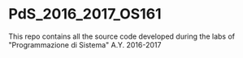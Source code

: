 # PdS_2016_2017_OS161
This repo contains all the source code developed during the labs of "Programmazione di Sistema" A.Y. 2016-2017 
